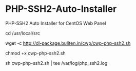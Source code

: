 # PHP-SSH2-Auto-Installer
PHP-SSH2 Auto Installer for CentOS Web Panel

cd /usr/local/src

wget -c http://dl-package.bullten.in/cwp/cwp-php-ssh2.sh

chmod +x cwp-php-ssh2.sh

sh cwp-php-ssh2.sh | tee /var/log/php_ssh2.log
